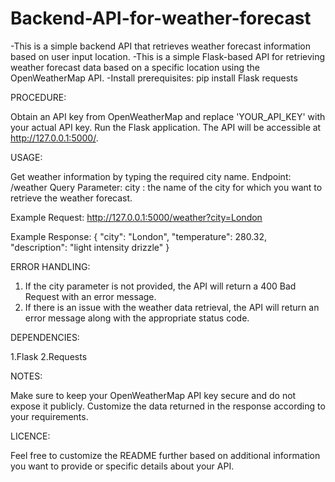 # Backend-API-for-weather-forecast
-This is a simple  backend API that retrieves weather forecast information based on user input location.
-This is a simple Flask-based API for retrieving weather forecast data based on a specific location using the OpenWeatherMap 
 API.
-Install prerequisites:
  pip install Flask requests 
  
PROCEDURE:

Obtain an API key from OpenWeatherMap and replace 'YOUR_API_KEY' with your actual API key.
Run the Flask application.
The API will be accessible at http://127.0.0.1:5000/.

USAGE:

Get weather information by typing the required city name.
Endpoint: /weather
Query Parameter:
city : the name of the city for which you want to retrieve the weather
forecast.

Example Request:
http://127.0.0.1:5000/weather?city=London

Example Response:
{
"city": "London",
"temperature": 280.32,
"description": "light intensity drizzle"
}

ERROR HANDLING:

1. If the city parameter is not provided, the API will return a 400 Bad Request
with an error message.
2. If there is an issue with the weather data retrieval, the API will return an
error message along with the appropriate status code.

DEPENDENCIES:

1.Flask
2.Requests

NOTES:

Make sure to keep your OpenWeatherMap API key secure and do not expose it publicly.
Customize the data returned in the response according to your requirements.

LICENCE:

Feel free to customize the README further based on additional information
you want to provide or specific details about your API.



